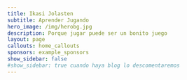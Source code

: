 ```yaml
---
title: Ikasi Jolasten
subtitle: Aprender Jugando
hero_image: /img/herobg.jpg
description: Porque jugar puede ser un bonito juego
layout: page
callouts: home_callouts
sponsors: example_sponsors
show_sidebar: false
#show_sidebar: true cuando haya blog lo descomentaremos
---
```


